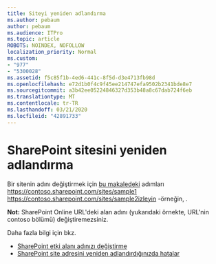 ```yaml
---
title: Siteyi yeniden adlandırma
ms.author: pebaum
author: pebaum
ms.audience: ITPro
ms.topic: article
ROBOTS: NOINDEX, NOFOLLOW
localization_priority: Normal
ms.custom:
- "977"
- "5300028"
ms.assetid: f5c85f1b-4ed6-441c-8f5d-d3e4713fb98d
ms.openlocfilehash: e72d1b0f4c9f45ee214747efa9502b2341bde8e7
ms.sourcegitcommit: a3b42ee05224846327d353b48a8c67dab724f6eb
ms.translationtype: MT
ms.contentlocale: tr-TR
ms.lasthandoff: 03/21/2020
ms.locfileid: "42891733"
---
```

# <a name="rename-a-sharepoint-site"></a>SharePoint sitesini yeniden adlandırma

Bir sitenin adını değiştirmek için [bu makaledeki](https://docs.microsoft.com/sharepoint/change-site-address) adımları https://contoso.sharepoint.com/sites/sample1 https://contoso.sharepoint.com/sites/sample2izleyin -örneğin, .

**Not:** SharePoint Online URL'deki alan adını (yukarıdaki örnekte, URL'nin contoso bölümü) değiştiremezsiniz. 

Daha fazla bilgi için bkz.

- [SharePoint etki alanı adınızı değiştirme](https://go.microsoft.com/fwlink/?Linkid=2018696)
- [SharePoint site adresini yeniden adlandırdığınızda hatalar](https://support.office.com/article/errors-when-you-rename-a-sharepoint-site-address-165b7c11-1325-4813-b160-ecbe87bc1a86)
